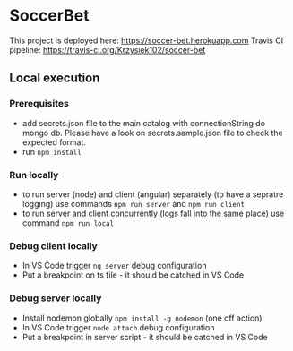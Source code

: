 # SoccerBet

This project is deployed here: <https://soccer-bet.herokuapp.com>
Travis CI pipeline: <https://travis-ci.org/Krzysiek102/soccer-bet>

## Local execution

### Prerequisites

* add secrets.json file to the main catalog with connectionString do mongo db. Please have a look on secrets.sample.json file to check the expected format.
* run `npm install`

### Run locally

* to run server (node) and client (angular) separately (to have a sepratre logging) use commands `npm run server` and `npm run client`
* to run server and client concurrently (logs fall into the same place) use command `npm run local`

### Debug client locally

* In VS Code trigger `ng server` debug configuration
* Put a breakpoint on ts file - it should be catched in VS Code

### Debug server locally

* Install nodemon globally `npm install -g nodemon` (one off action)
* In VS Code trigger `node attach` debug configuration
* Put a breakpoint in server script - it should be catched in VS Code
